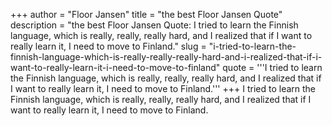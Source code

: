 +++
author = "Floor Jansen"
title = "the best Floor Jansen Quote"
description = "the best Floor Jansen Quote: I tried to learn the Finnish language, which is really, really, really hard, and I realized that if I want to really learn it, I need to move to Finland."
slug = "i-tried-to-learn-the-finnish-language-which-is-really-really-really-hard-and-i-realized-that-if-i-want-to-really-learn-it-i-need-to-move-to-finland"
quote = '''I tried to learn the Finnish language, which is really, really, really hard, and I realized that if I want to really learn it, I need to move to Finland.'''
+++
I tried to learn the Finnish language, which is really, really, really hard, and I realized that if I want to really learn it, I need to move to Finland.
